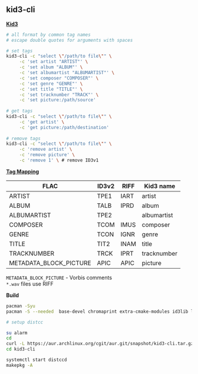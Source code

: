 ## kid3-cli 

[**Kid3**](https://kid3.sourceforge.io/)
```sh
# all format by common tag names
# escape double quotes for arguments with spaces

# set tags
kid3-cli -c "select \"/path/to file\"" \
	 -c 'set artist "ARTIST"' \
	 -c 'set album "ALBUM"' \
	 -c 'set albumartist "ALBUMARTIST"' \
	 -c 'set composer "COMPOSER"' \
	 -c 'set genre "GENRE"' \
	 -c 'set title "TITLE"' \
	 -c 'set tracknumber "TRACK"' \
	 -c 'set picture:/path/source'
	
# get tags
kid3-cli -c "select \"/path/to file\"" \
	 -c 'get artist' \
	 -c 'get picture:/path/destination'
	
# remove tags
kid3-cli -c "select \"/path/to file\"" \
	 -c 'remove artist' \
	 -c 'remove picture' \
	 -c 'remove 1' \ # remove ID3v1
```

[**Tag Mapping**](https://kid3.sourceforge.io/kid3_en.html#table-frame-list)

| FLAC                   | ID3v2  | RIFF | Kid3 name   |
| ---------------------- | ----   | ---- | ----------- |
| ARTIST                 | TPE1   | IART | artist      
| ALBUM                  | TALB   | IPRD | album       |
| ALBUMARTIST            | TPE2   |      | albumartist |
| COMPOSER               | TCOM   | IMUS | composer    |
| GENRE                  | TCON   | IGNR | genre       |
| TITLE                  | TIT2   | INAM | title       |
| TRACKNUMBER            | TRCK   | IPRT | tracknumber |
| METADATA_BLOCK_PICTURE | APIC   | APIC | picture     |

`METADATA_BLOCK_PICTURE` - Vorbis comments  
`*.wav` files use RIFF  

**Build**
```sh
pacman -Syu
pacman -S --needed  base-devel chromaprint extra-cmake-modules id3lib libmp4v2 ninja python qt5-multimedia qt5-tools docbook-xsl taglib

# setup distcc

su alarm
cd
curl -L https://aur.archlinux.org/cgit/aur.git/snapshot/kid3-cli.tar.gz | bsdtar xf -
cd kid3-cli

systemctl start distccd
makepkg -A
```
